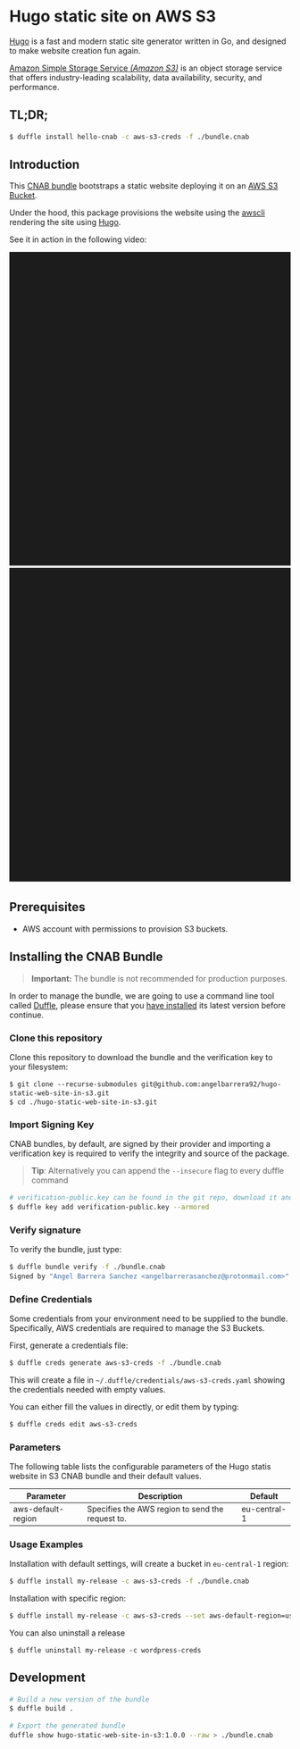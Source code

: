 # Hugo static site on AWS S3

[Hugo](https://gohugo.io) is a fast and modern static site generator written in Go, and designed to make website creation fun again.

[Amazon Simple Storage Service *(Amazon S3)*](https://aws.amazon.com/s3) is an object storage service that offers industry-leading scalability, data availability, security, and performance.

## TL;DR;

```bash
$ duffle install hello-cnab -c aws-s3-creds -f ./bundle.cnab
```

## Introduction

This [CNAB bundle](https://cnab.io) bootstraps a static website deploying it on an [AWS S3 Bucket](https://aws.amazon.com/s3).

Under the hood, this package provisions the website using the [awscli](https://aws.amazon.com/cli/) rendering the site using [Hugo](https://gohugo.io).

See it in action in the following video:

![Demo](./demo.svg)
<img src="./demo.svg">

## Prerequisites

* AWS account with permissions to provision S3 buckets.

## Installing the CNAB Bundle

> **Important:** The bundle is not recommended for production purposes.

In order to manage the bundle, we are going to use a command line tool called [Duffle](https://duffle.sh), please ensure that you [have installed](https://github.com/deislabs/duffle/releases) its latest version before continue.

### Clone this repository

Clone this repository to download the bundle and the verification key to your filesystem:

```
$ git clone --recurse-submodules git@github.com:angelbarrera92/hugo-static-web-site-in-s3.git
$ cd ./hugo-static-web-site-in-s3.git
```

### Import Signing Key

CNAB bundles, by default, are signed by their provider and importing a verification key is required to verify the integrity and source of the package.

> **Tip**: Alternatively you can append the `--insecure` flag to every duffle command


```bash
# verification-public.key can be found in the git repo, download it and then run:
$ duffle key add verification-public.key --armored
```

### Verify signature

To verify the bundle, just type:

```bash
$ duffle bundle verify -f ./bundle.cnab
Signed by "Angel Barrera Sanchez <angelbarrerasanchez@protonmail.com>" (5A81 FE7A A779 DE57 55EA AFAE 3512 FAD7 7C6A 475)
```

### Define Credentials

Some credentials from your environment need to be supplied to the bundle. Specifically, AWS credentials are required to manage the S3 Buckets.  

First, generate a credentials file:


```bash
$ duffle creds generate aws-s3-creds -f ./bundle.cnab
```

This will create a file in `~/.duffle/credentials/aws-s3-creds.yaml` showing the credentials needed with empty values.

You can either fill the values in directly, or edit them by typing:

```bash
$ duffle creds edit aws-s3-creds
```

### Parameters

The following table lists the configurable parameters of the Hugo statis website in S3 CNAB bundle and their default values.

| Parameter          | Description                                      | Default      |
|--------------------|--------------------------------------------------|--------------|
| aws-default-region | Specifies the AWS region to send the request to. | eu-central-1 |

### Usage Examples

Installation with default settings, will create a bucket in `eu-central-1` region:

```bash
$ duffle install my-release -c aws-s3-creds -f ./bundle.cnab
```

Installation with specific region:

```bash
$ duffle install my-release -c aws-s3-creds --set aws-default-region=us-east-1 -f ./bundle.cnab
```

You can also uninstall a release

```
$ duffle uninstall my-release -c wordpress-creds
```

## Development

```bash
# Build a new version of the bundle
$ duffle build .
```

```bash
# Export the generated bundle
duffle show hugo-static-web-site-in-s3:1.0.0 --raw > ./bundle.cnab
```
